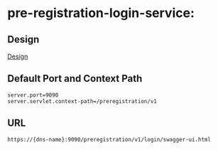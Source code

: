 # pre-registration-login-service:

## Design
[Design](https://github.com/mosip/pre-registration/blob/master/design/pre-registration/pre-registration-login-service.md)

## Default Port and Context Path
```
server.port=9090
server.servlet.context-path=/preregistration/v1
```
## URL 
```https://{dns-name}:9090/preregistration/v1/login/swagger-ui.html```